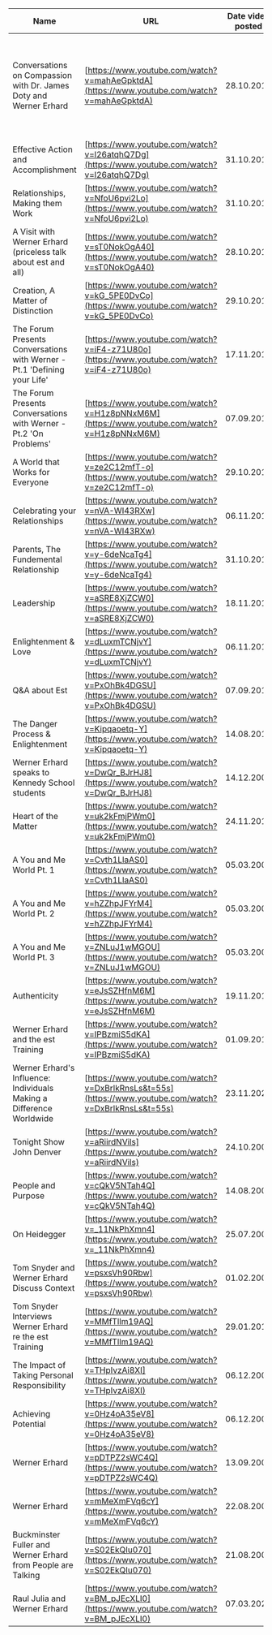 
| Name                                                                     | URL                                                                                                    | Date video posted | Date talk recorded | Type        | Length (minutes) | Host                                                                               |
| ------------------------------------------------------------------------ | ------------------------------------------------------------------------------------------------------ | ----------------- | ------------------ | ----------- | ---------------- | ---------------------------------------------------------------------------------- |
| Conversations on Compassion with Dr. James Doty and Werner Erhard        | [https://www.youtube.com/watch?v=mahAeGpktdA](https://www.youtube.com/watch?v=mahAeGpktdA)             | 28.10.2015        |                    | Interview   | 104              | The Centre for Compassion and Altruism Research and Education, Stanford University |
| Effective Action and Accomplishment                                      | [https://www.youtube.com/watch?v=l26atqhQ7Dg](https://www.youtube.com/watch?v=l26atqhQ7Dg)             | 31.10.2015        |                    | Lecture     | 46               |                                                                                    |
| Relationships, Making them Work                                          | [https://www.youtube.com/watch?v=NfoU6pvi2Lo](https://www.youtube.com/watch?v=NfoU6pvi2Lo)             | 31.10.2015        | 1975               | Lecture     | 84               |                                                                                    |
| A Visit with Werner Erhard (priceless talk about est and all)            | [https://www.youtube.com/watch?v=sT0NokOgA40](https://www.youtube.com/watch?v=sT0NokOgA40)             | 28.10.2015        |                    | Interview   | 95               |                                                                                    |
| Creation, A Matter of Distinction                                        | [https://www.youtube.com/watch?v=kG_5PE0DvCo](https://www.youtube.com/watch?v=kG_5PE0DvCo)             | 29.10.2015        |                    | Lecture     | 67               |                                                                                    |
| The Forum Presents Conversations with Werner - Pt.1 'Defining your Life' | [https://www.youtube.com/watch?v=iF4-z71U80o](https://www.youtube.com/watch?v=iF4-z71U80o)             | 17.11.2015        | 1983               | Lecture     | 37               |                                                                                    |
| The Forum Presents Conversations with Werner - Pt.2 'On Problems'        | [https://www.youtube.com/watch?v=H1z8pNNxM6M](https://www.youtube.com/watch?v=H1z8pNNxM6M)             | 07.09.2015        | 1983               | Lecture     | 51               |                                                                                    |
| A World that Works for Everyone                                          | [https://www.youtube.com/watch?v=ze2C12mfT-o](https://www.youtube.com/watch?v=ze2C12mfT-o)             | 29.10.2015        |                    |             | 82               |                                                                                    |
| Celebrating your Relationships                                           | [https://www.youtube.com/watch?v=nVA-WI43RXw](https://www.youtube.com/watch?v=nVA-WI43RXw)             | 06.11.2015        |                    | Lecture     | 60               |                                                                                    |
| Parents, The Fundemental Relationship                                    | [https://www.youtube.com/watch?v=y-6deNcaTg4](https://www.youtube.com/watch?v=y-6deNcaTg4)             | 31.10.2015        | 1976               | Lecture     | 61               |                                                                                    |
| Leadership                                                               | [https://www.youtube.com/watch?v=aSRE8XjZCW0](https://www.youtube.com/watch?v=aSRE8XjZCW0)             | 18.11.2015        |                    | Lecture     | 138              |                                                                                    |
| Enlightenment & Love                                                     | [https://www.youtube.com/watch?v=dLuxmTCNjvY](https://www.youtube.com/watch?v=dLuxmTCNjvY)             | 06.11.2015        |                    | Lecture     | 88               |                                                                                    |
| Q&A about Est                                                            | [https://www.youtube.com/watch?v=PxOhBk4DGSU](https://www.youtube.com/watch?v=PxOhBk4DGSU)             | 07.09.2015        | 1983               | Interview   | 64               |                                                                                    |
| The Danger Process & Enlightenment                                       | [https://www.youtube.com/watch?v=Kipqaoetq-Y](https://www.youtube.com/watch?v=Kipqaoetq-Y)             | 14.08.2015        |                    | Lecture     | 81               |                                                                                    |
| Werner Erhard speaks to Kennedy School students                          | [https://www.youtube.com/watch?v=DwQr_BJrHJ8](https://www.youtube.com/watch?v=DwQr_BJrHJ8)             | 14.12.2009        |                    | Lecture     | 70               | Harvard Kennedy School                                                             |
| Heart of the Matter                                                      | [https://www.youtube.com/watch?v=uk2kFmjPWm0](https://www.youtube.com/watch?v=uk2kFmjPWm0)             | 24.11.2013        |                    |             | 176              |                                                                                    |
| A You and Me World Pt. 1                                                 | [https://www.youtube.com/watch?v=Cvth1LlaAS0](https://www.youtube.com/watch?v=Cvth1LlaAS0)             | 05.03.2008        | 1977               | Interview   | 2                |                                                                                    |
| A You and Me World Pt. 2                                                 | [https://www.youtube.com/watch?v=hZZhpJFYrM4](https://www.youtube.com/watch?v=hZZhpJFYrM4)             | 05.03.2008        | 1977               | Interview   | 2                |                                                                                    |
| A You and Me World Pt. 3                                                 | [https://www.youtube.com/watch?v=ZNLuJ1wMGOU](https://www.youtube.com/watch?v=ZNLuJ1wMGOU)             | 05.03.2008        | 1977               | Interview   | 2                |                                                                                    |
| Authenticity                                                             | [https://www.youtube.com/watch?v=eJsSZHfnM6M](https://www.youtube.com/watch?v=eJsSZHfnM6M)             | 19.11.2013        |                    | Lecture     | 3                |                                                                                    |
| Werner Erhard and the est Training                                       | [https://www.youtube.com/watch?v=IPBzmiS5dKA](https://www.youtube.com/watch?v=IPBzmiS5dKA)             | 01.09.2010        |                    | Compliation | 8                |                                                                                    |
| Werner Erhard's Influence: Individuals Making a Difference Worldwide     | [https://www.youtube.com/watch?v=DxBrlkRnsLs&t=55s](https://www.youtube.com/watch?v=DxBrlkRnsLs&t=55s) | 23.11.2020        | 1982               | Compliation | 7                |                                                                                    |
| Tonight Show John Denver                                                 | [https://www.youtube.com/watch?v=aRiirdNVils](https://www.youtube.com/watch?v=aRiirdNVils)             | 24.10.2009        | 1973               | Interview   | 10               |                                                                                    |
| People and Purpose                                                       | [https://www.youtube.com/watch?v=cQkV5NTah4Q](https://www.youtube.com/watch?v=cQkV5NTah4Q)             | 14.08.2009        |                    | Interview   | 1                |                                                                                    |
| On Heidegger                                                             | [https://www.youtube.com/watch?v=_11NkPhXmn4](https://www.youtube.com/watch?v=_11NkPhXmn4)             | 25.07.2009        |                    | Lecture     | 4                |                                                                                    |
| Tom Snyder and Werner Erhard Discuss Context                             | [https://www.youtube.com/watch?v=psxsVh90Rbw](https://www.youtube.com/watch?v=psxsVh90Rbw)             | 01.02.2009        |                    | Interview   | 3                |                                                                                    |
| Tom Snyder Interviews Werner Erhard re the est Training                  | [https://www.youtube.com/watch?v=MMfTllm19AQ](https://www.youtube.com/watch?v=MMfTllm19AQ)             | 29.01.2019        |                    | Interview   | 2                |                                                                                    |
| The Impact of Taking Personal Responsibility                             | [https://www.youtube.com/watch?v=THpIvzAi8XI](https://www.youtube.com/watch?v=THpIvzAi8XI)             | 06.12.2008        |                    | Interview   | 1                |                                                                                    |
| Achieving Potential                                                      | [https://www.youtube.com/watch?v=0Hz4oA35eV8](https://www.youtube.com/watch?v=0Hz4oA35eV8)             | 06.12.2008        |                    | Interview   | 1                |                                                                                    |
| Werner Erhard                                                            | [https://www.youtube.com/watch?v=pDTPZ2sWC4Q](https://www.youtube.com/watch?v=pDTPZ2sWC4Q)             | 13.09.2008        |                    | Interview   | 2                | Charlie Rose                                                                       |
| Werner Erhard                                                            | [https://www.youtube.com/watch?v=mMeXmFVq6cY](https://www.youtube.com/watch?v=mMeXmFVq6cY)             | 22.08.2008        |                    | Interview   | 3                |                                                                                    |
| Buckminster Fuller and Werner Erhard from People are Talking             | [https://www.youtube.com/watch?v=S02EkQIu070](https://www.youtube.com/watch?v=S02EkQIu070)             | 21.08.2008        |                    | Interview   | 4                |                                                                                    |
| Raul Julia and Werner Erhard                                             | [https://www.youtube.com/watch?v=BM_pJEcXLI0](https://www.youtube.com/watch?v=BM_pJEcXLI0)             | 07.03.2020        |                    | Compliation | 7                |                                                                                    |
